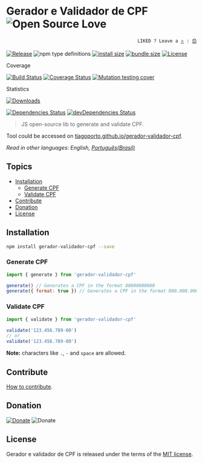 # Gerador e Validador de CPF ![Open Source Love](https://badges.frapsoft.com/os/v3/open-source.svg)

<p align="right">
  <code>LIKED ? Leave a <a href="https://github.com/tiagoporto/gerador-validador-cpf/stargazers">⭐</a> : <a href="https://github.com/tiagoporto/gerador-validador-cpf/issues">😞</a></code>
</p>

[![Release](https://img.shields.io/npm/v/gerador-validador-cpf.svg?style=flat-square&label=release)](https://github.com/tiagoporto/gerador-validador-cpf/releases)
![npm type definitions](https://img.shields.io/npm/types/gerador-validador-cpf.svg?style=flat-square)
[![install size](https://packagephobia.now.sh/badge?p=gerador-validador-cpf)](https://packagephobia.now.sh/result?p=gerador-validador-cpf)
[![bundle size](https://img.shields.io/bundlephobia/min/gerador-validador-cpf?style=flat-square&label=bundle%20size)](https://bundlephobia.com/result?p=gerador-validador-cpf)
[![License](https://img.shields.io/github/license/tiagoporto/gerador-validador-cpf.svg?style=flat-square)](LICENSE)

Coverage

[![Build Status](https://img.shields.io/travis/com/tiagoporto/gerador-validador-cpf/main.svg?label=tests&logo=travis&style=flat-square)](https://travis-ci.com/tiagoporto/gerador-validador-cpf)
[![Coverage Status](https://img.shields.io/coveralls/tiagoporto/gerador-validador-cpf.svg?logo=coveralls&style=flat-square)](https://coveralls.io/github/tiagoporto/gerador-validador-cpf)
[![Mutation testing cover](https://img.shields.io/endpoint?style=flat-square&url=https%3A%2F%2Fbadge-api.stryker-mutator.io%2Fgithub.com%2Ftiagoporto%2Fgerador-validador-cpf%main)](https://dashboard.stryker-mutator.io/reports/github.com/tiagoporto/gerador-validador-cpf/main)

Statistics

[![Downloads](https://img.shields.io/npm/dt/gerador-validador-cpf.svg?logo=npm&style=flat-square)](https://www.npmjs.com/package/gerador-validador-cpf)

[![Dependencies Status](https://img.shields.io/david/tiagoporto/gerador-validador-cpf.svg?style=flat-square)](https://david-dm.org/tiagoporto/gerador-validador-cpf)
[![devDependencies Status](https://img.shields.io/david/dev/tiagoporto/gerador-validador-cpf.svg?style=flat-square)](https://david-dm.org/tiagoporto/gerador-validador-cpf?type=dev)

> JS open-source lib to generate and validate CPF.

Tool could be accessed on [tiagoporto.github.io/gerador-validador-cpf](http://tiagoporto.github.io/gerador-validador-cpf).

_Read in other languages: English, [Português(Brasil)](https://github.com/tiagoporto/gerador-validador-cpf)_

## Topics

- [Installation](#installation)
  - [Generate CPF](#generate-cpf)
  - [Validate CPF](#validate-cpf)
- [Contribute](#contribute)
- [Donation](#donation)
- [License](#license)

## Installation

```sh
npm install gerador-validador-cpf --save
```

### Generate CPF

```javascript
import { generate } from 'gerador-validador-cpf'

generate() // Generates a CPF in the format 00000000000
generate({ format: true }) // Generates a CPF in the format 000.000.000-00
```

### Validate CPF

```javascript
import { validate } from 'gerador-validador-cpf'

validate('123.456.789-00')
// or
validate('123.456.789-00')
```

**Note:** characters like `.`, `-` and `space` are allowed.

## Contribute

[How to contribute](CONTRIBUTING.md).

## Donation

[![Donate](https://img.shields.io/badge/donate-PayPal-blue.svg)](https://www.paypal.com/cgi-bin/webscr?cmd=_donations&business=YTDUQ8RZ2G4Q8&lc=BR&item_name=tiagoporto&item_number=geradorcpf&currency_code=BRL&bn=PP%2dDonationsBF%3abtn_donateCC_LG%2egif%3aNonHosted)
![Donate](https://img.shields.io/badge/bitcoin-3DztnDvY7McQ7zwGS8Vjafsbc1ee1HDAmE-yellow.svg?logo=bitcoin)

## License

Gerador e validador de CPF is released under the terms of the [MIT license](LICENSE).
